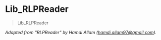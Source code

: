 # Lib_RLPReader



> Lib_RLPReader



*Adapted from &quot;RLPReader&quot; by Hamdi Allam (hamdi.allam97@gmail.com).*



